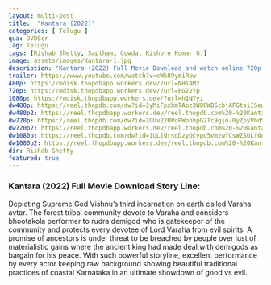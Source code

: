 ```yaml
---
layout: multi-post
title:  "Kantara (2022)"
categories: [ Telugu ]
qua: DVDScr
lag: Telugu
tags: [Rishab Shetty, Sapthami Gowda, Kishore Kumar G.]
image: assets/images/Kantara-1.jpg
description: "Kantara (2022) Full Movie Download and watch online 720p low file size 500 mb."
trailer: https://www.youtube.com/watch?v=eWb89ymiRow
480p: https://mdisk.thopdbapp.workers.dev/?url=NH14Mz
720p: https://mdisk.thopdbapp.workers.dev/?url=EG2VYp
1080p: https://mdisk.thopdbapp.workers.dev/?url=h1NYyi
dw480p: https://reel.thopdb.com/dw?id=1yMiFpxhmTAbz3W80WD5cbjAFGtsiISew
dw480p2: https://reel.thopdbapp.workers.dev/reel.thopdb.com%20-%20Kantara%20(2022)%20[Telugu%20-%20Proper%20HQ%20PreDVDRip%20-%20x264%20-%20AAC%20-%20400MB%20-%20HQ%20Line%20Audio].mkv
dw720p: https://reel.thopdb.com/dw?id=1CUv22UPoPWpnbpG2Tc9gjn-0yZpyVhdS
dw720p2: https://reel.thopdbapp.workers.dev/reel.thopdb.com%20-%20Kantara%20(2022)%20[Telugu%20-%20720p%20Proper%20HQ%20PreDVDRip%20-%20x264%20-%20AAC%20-%20950MB%20-%20HQ%20Line%20Audio].mkv
dw1080p: https://reel.thopdb.com/dw?id=1ULjdrsqDzyQCvpq5VmzwfCsWZSULf0dx
dw1080p2: https://reel.thopdbapp.workers.dev/reel.thopdb.com%20-%20Kantara%20(2022)%20[Telugu%20-%201080p%20Proper%20HQ%20PreDVDRip%20-%20x264%20-%20AAC%20-%202.3GB%20-%20HQ%20Line%20Audio].mkv
dir: Rishab Shetty
featured: true
---
```


### Kantara (2022) Full Movie Download Story Line:
Depicting Supreme God Vishnu’s third incarnation on earth called Varaha avtar. The forest tribal community devote to Varaha and considers bhootakola performer to rudra demigod who is gatekeeper of the community and protects every devotee of Lord Varaha from evil spirits. A promise of ancestors is under threat to be breached by people over lust of materialistic gains where the ancient king had made deal with demigods as bargain for his peace. With such powerful storyline, excellent performance by every actor keeping raw background showing beautiful traditional practices of coastal Karnataka in an ultimate showdown of good vs evil.









